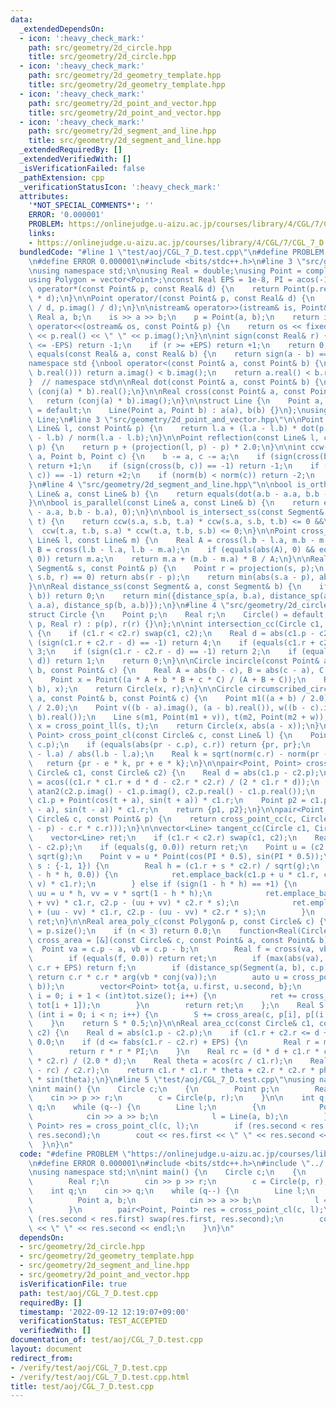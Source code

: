 ```yaml
---
data:
  _extendedDependsOn:
  - icon: ':heavy_check_mark:'
    path: src/geometry/2d_circle.hpp
    title: src/geometry/2d_circle.hpp
  - icon: ':heavy_check_mark:'
    path: src/geometry/2d_geometry_template.hpp
    title: src/geometry/2d_geometry_template.hpp
  - icon: ':heavy_check_mark:'
    path: src/geometry/2d_point_and_vector.hpp
    title: src/geometry/2d_point_and_vector.hpp
  - icon: ':heavy_check_mark:'
    path: src/geometry/2d_segment_and_line.hpp
    title: src/geometry/2d_segment_and_line.hpp
  _extendedRequiredBy: []
  _extendedVerifiedWith: []
  _isVerificationFailed: false
  _pathExtension: cpp
  _verificationStatusIcon: ':heavy_check_mark:'
  attributes:
    '*NOT_SPECIAL_COMMENTS*': ''
    ERROR: '0.000001'
    PROBLEM: https://onlinejudge.u-aizu.ac.jp/courses/library/4/CGL/7/CGL_7_D
    links:
    - https://onlinejudge.u-aizu.ac.jp/courses/library/4/CGL/7/CGL_7_D
  bundledCode: "#line 1 \"test/aoj/CGL_7_D.test.cpp\"\n#define PROBLEM \"https://onlinejudge.u-aizu.ac.jp/courses/library/4/CGL/7/CGL_7_D\"\
    \n#define ERROR 0.000001\n#include <bits/stdc++.h>\n#line 3 \"src/geometry/2d_geometry_template.hpp\"\
    \nusing namespace std;\n\nusing Real = double;\nusing Point = complex<Real>;\n\
    using Polygon = vector<Point>;\nconst Real EPS = 1e-8, PI = acos(-1);\n\nPoint\
    \ operator*(const Point& p, const Real& d) {\n    return Point(p.real() * d, p.imag()\
    \ * d);\n}\n\nPoint operator/(const Point& p, const Real& d) {\n    return Point(p.real()\
    \ / d, p.imag() / d);\n}\n\nistream& operator>>(istream& is, Point& p) {\n   \
    \ Real a, b;\n    is >> a >> b;\n    p = Point(a, b);\n    return is;\n}\n\nostream&\
    \ operator<<(ostream& os, const Point& p) {\n    return os << fixed << setprecision(20)\
    \ << p.real() << \" \" << p.imag();\n}\n\nint sign(const Real& r) {\n    if (r\
    \ <= -EPS) return -1;\n    if (r >= +EPS) return +1;\n    return 0;\n}\n\nbool\
    \ equals(const Real& a, const Real& b) {\n    return sign(a - b) == 0;\n}\n\n\
    namespace std {\nbool operator<(const Point& a, const Point& b) {\n    if (equals(a.real(),\
    \ b.real())) return a.imag() < b.imag();\n    return a.real() < b.real();\n}\n\
    }  // namespace std\n\nReal dot(const Point& a, const Point& b) {\n    return\
    \ (conj(a) * b).real();\n}\n\nReal cross(const Point& a, const Point& b) {\n \
    \   return (conj(a) * b).imag();\n}\n\nstruct Line {\n    Point a, b;\n    Line()\
    \ = default;\n    Line(Point a, Point b) : a(a), b(b) {}\n};\nusing Segment =\
    \ Line;\n#line 3 \"src/geometry/2d_point_and_vector.hpp\"\n\nPoint projection(const\
    \ Line& l, const Point& p) {\n    return l.a + (l.a - l.b) * dot(p - l.a, l.a\
    \ - l.b) / norm(l.a - l.b);\n}\n\nPoint reflection(const Line& l, const Point&\
    \ p) {\n    return p + (projection(l, p) - p) * 2.0;\n}\n\nint ccw(const Point&\
    \ a, Point b, Point c) {\n    b -= a, c -= a;\n    if (sign(cross(b, c)) == +1)\
    \ return +1;\n    if (sign(cross(b, c)) == -1) return -1;\n    if (sign(dot(b,\
    \ c)) == -1) return +2;\n    if (norm(b) < norm(c)) return -2;\n    return 0;\n\
    }\n#line 4 \"src/geometry/2d_segment_and_line.hpp\"\n\nbool is_orthogonal(const\
    \ Line& a, const Line& b) {\n    return equals(dot(a.b - a.a, b.b - b.a), 0);\n\
    }\n\nbool is_parallel(const Line& a, const Line& b) {\n    return equals(cross(a.b\
    \ - a.a, b.b - b.a), 0);\n}\n\nbool is_intersect_ss(const Segment& s, const Segment&\
    \ t) {\n    return ccw(s.a, s.b, t.a) * ccw(s.a, s.b, t.b) <= 0 &&\n         \
    \  ccw(t.a, t.b, s.a) * ccw(t.a, t.b, s.b) <= 0;\n}\n\nPoint cross_point_ll(const\
    \ Line& l, const Line& m) {\n    Real A = cross(l.b - l.a, m.b - m.a);\n    Real\
    \ B = cross(l.b - l.a, l.b - m.a);\n    if (equals(abs(A), 0) && equals(abs(B),\
    \ 0)) return m.a;\n    return m.a + (m.b - m.a) * B / A;\n}\n\nReal distance_sp(const\
    \ Segment& s, const Point& p) {\n    Point r = projection(s, p);\n    if (ccw(s.a,\
    \ s.b, r) == 0) return abs(r - p);\n    return min(abs(s.a - p), abs(s.b - p));\n\
    }\n\nReal distance_ss(const Segment& a, const Segment& b) {\n    if (is_intersect_ss(a,\
    \ b)) return 0;\n    return min({distance_sp(a, b.a), distance_sp(a, b.b), distance_sp(b,\
    \ a.a), distance_sp(b, a.b)});\n}\n#line 4 \"src/geometry/2d_circle.hpp\"\n\n\
    struct Circle {\n    Point p;\n    Real r;\n    Circle() = default;\n    Circle(Point\
    \ p, Real r) : p(p), r(r) {}\n};\n\nint intersection_cc(Circle c1, Circle c2)\
    \ {\n    if (c1.r < c2.r) swap(c1, c2);\n    Real d = abs(c1.p - c2.p);\n    if\
    \ (sign(c1.r + c2.r - d) == -1) return 4;\n    if (equals(c1.r + c2.r, d)) return\
    \ 3;\n    if (sign(c1.r - c2.r - d) == -1) return 2;\n    if (equals(c1.r - c2.r,\
    \ d)) return 1;\n    return 0;\n}\n\nCircle incircle(const Point& a, const Point&\
    \ b, const Point& c) {\n    Real A = abs(b - c), B = abs(c - a), C = abs(a - b);\n\
    \    Point x = Point((a * A + b * B + c * C) / (A + B + C));\n    Real r = distance_sp(Segment(a,\
    \ b), x);\n    return Circle(x, r);\n}\n\nCircle circumscribed_circle(const Point&\
    \ a, const Point& b, const Point& c) {\n    Point m1((a + b) / 2.0), m2((b + c)\
    \ / 2.0);\n    Point v((b - a).imag(), (a - b).real()), w((b - c).imag(), (c -\
    \ b).real());\n    Line s(m1, Point(m1 + v)), t(m2, Point(m2 + w));\n    Point\
    \ x = cross_point_ll(s, t);\n    return Circle(x, abs(a - x));\n}\n\npair<Point,\
    \ Point> cross_point_cl(const Circle& c, const Line& l) {\n    Point pr = projection(l,\
    \ c.p);\n    if (equals(abs(pr - c.p), c.r)) return {pr, pr};\n    Point e = (l.b\
    \ - l.a) / abs(l.b - l.a);\n    Real k = sqrt(norm(c.r) - norm(pr - c.p));\n \
    \   return {pr - e * k, pr + e * k};\n}\n\npair<Point, Point> cross_point_cc(const\
    \ Circle& c1, const Circle& c2) {\n    Real d = abs(c1.p - c2.p);\n    Real a\
    \ = acos((c1.r * c1.r + d * d - c2.r * c2.r) / (2 * c1.r * d));\n    Real t =\
    \ atan2(c2.p.imag() - c1.p.imag(), c2.p.real() - c1.p.real());\n    Point p1 =\
    \ c1.p + Point(cos(t + a), sin(t + a)) * c1.r;\n    Point p2 = c1.p + Point(cos(t\
    \ - a), sin(t - a)) * c1.r;\n    return {p1, p2};\n}\n\npair<Point, Point> tangent_cp(const\
    \ Circle& c, const Point& p) {\n    return cross_point_cc(c, Circle(p, sqrt(norm(c.p\
    \ - p) - c.r * c.r)));\n}\n\nvector<Line> tangent_cc(Circle c1, Circle c2) {\n\
    \    vector<Line> ret;\n    if (c1.r < c2.r) swap(c1, c2);\n    Real g = norm(c1.p\
    \ - c2.p);\n    if (equals(g, 0.0)) return ret;\n    Point u = (c2.p - c1.p) /\
    \ sqrt(g);\n    Point v = u * Point(cos(PI * 0.5), sin(PI * 0.5));\n    for (int\
    \ s : {-1, 1}) {\n        Real h = (c1.r + s * c2.r) / sqrt(g);\n        if (equals(1\
    \ - h * h, 0.0)) {\n            ret.emplace_back(c1.p + u * c1.r, c1.p + (u +\
    \ v) * c1.r);\n        } else if (sign(1 - h * h) == +1) {\n            Point\
    \ uu = u * h, vv = v * sqrt(1 - h * h);\n            ret.emplace_back(c1.p + (uu\
    \ + vv) * c1.r, c2.p - (uu + vv) * c2.r * s);\n            ret.emplace_back(c1.p\
    \ + (uu - vv) * c1.r, c2.p - (uu - vv) * c2.r * s);\n        }\n    }\n    return\
    \ ret;\n}\n\nReal area_poly_c(const Polygon& p, const Circle& c) {\n    int n\
    \ = p.size();\n    if (n < 3) return 0.0;\n    function<Real(Circle, Point, Point)>\
    \ cross_area = [&](const Circle& c, const Point& a, const Point& b) {\n      \
    \  Point va = c.p - a, vb = c.p - b;\n        Real f = cross(va, vb), ret = 0.0;\n\
    \        if (equals(f, 0.0)) return ret;\n        if (max(abs(va), abs(vb)) <\
    \ c.r + EPS) return f;\n        if (distance_sp(Segment(a, b), c.p) > c.r - EPS)\
    \ return c.r * c.r * arg(vb * conj(va));\n        auto u = cross_point_cl(c, Segment(a,\
    \ b));\n        vector<Point> tot{a, u.first, u.second, b};\n        for (int\
    \ i = 0; i + 1 < (int)tot.size(); i++) {\n            ret += cross_area(c, tot[i],\
    \ tot[i + 1]);\n        }\n        return ret;\n    };\n    Real S = 0;\n    for\
    \ (int i = 0; i < n; i++) {\n        S += cross_area(c, p[i], p[(i + 1) % n]);\n\
    \    }\n    return S * 0.5;\n}\n\nReal area_cc(const Circle& c1, const Circle&\
    \ c2) {\n    Real d = abs(c1.p - c2.p);\n    if (c1.r + c2.r <= d + EPS) return\
    \ 0.0;\n    if (d <= fabs(c1.r - c2.r) + EPS) {\n        Real r = min(c1.r, c2.r);\n\
    \        return r * r * PI;\n    }\n    Real rc = (d * d + c1.r * c1.r - c2.r\
    \ * c2.r) / (2.0 * d);\n    Real theta = acos(rc / c1.r);\n    Real phi = acos((d\
    \ - rc) / c2.r);\n    return c1.r * c1.r * theta + c2.r * c2.r * phi - d * c1.r\
    \ * sin(theta);\n}\n#line 5 \"test/aoj/CGL_7_D.test.cpp\"\nusing namespace std;\n\
    \nint main() {\n    Circle c;\n    {\n        Point p;\n        Real r;\n    \
    \    cin >> p >> r;\n        c = Circle(p, r);\n    }\n\n    int q;\n    cin >>\
    \ q;\n    while (q--) {\n        Line l;\n        {\n            Point a, b;\n\
    \            cin >> a >> b;\n            l = Line(a, b);\n        }\n        pair<Point,\
    \ Point> res = cross_point_cl(c, l);\n        if (res.second < res.first) swap(res.first,\
    \ res.second);\n        cout << res.first << \" \" << res.second << endl;\n  \
    \  }\n}\n"
  code: "#define PROBLEM \"https://onlinejudge.u-aizu.ac.jp/courses/library/4/CGL/7/CGL_7_D\"\
    \n#define ERROR 0.000001\n#include <bits/stdc++.h>\n#include \"../../src/geometry/2d_circle.hpp\"\
    \nusing namespace std;\n\nint main() {\n    Circle c;\n    {\n        Point p;\n\
    \        Real r;\n        cin >> p >> r;\n        c = Circle(p, r);\n    }\n\n\
    \    int q;\n    cin >> q;\n    while (q--) {\n        Line l;\n        {\n  \
    \          Point a, b;\n            cin >> a >> b;\n            l = Line(a, b);\n\
    \        }\n        pair<Point, Point> res = cross_point_cl(c, l);\n        if\
    \ (res.second < res.first) swap(res.first, res.second);\n        cout << res.first\
    \ << \" \" << res.second << endl;\n    }\n}\n"
  dependsOn:
  - src/geometry/2d_circle.hpp
  - src/geometry/2d_geometry_template.hpp
  - src/geometry/2d_segment_and_line.hpp
  - src/geometry/2d_point_and_vector.hpp
  isVerificationFile: true
  path: test/aoj/CGL_7_D.test.cpp
  requiredBy: []
  timestamp: '2022-09-12 12:19:07+09:00'
  verificationStatus: TEST_ACCEPTED
  verifiedWith: []
documentation_of: test/aoj/CGL_7_D.test.cpp
layout: document
redirect_from:
- /verify/test/aoj/CGL_7_D.test.cpp
- /verify/test/aoj/CGL_7_D.test.cpp.html
title: test/aoj/CGL_7_D.test.cpp
---
```

